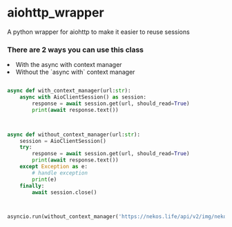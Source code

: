 # aiohttp_wrapper
 A python wrapper for aiohttp to make it easier to reuse sessions


### There are 2 ways you can use this class
<li>With the async with context manager</li>
<li>Without the `async with` context manager </li>

```py

async def with_context_manager(url:str):
    async with AioClientSession() as session:
        response = await session.get(url, should_read=True)
        print(await response.text())



async def without_context_manager(url:str):
    session = AioClientSession()
    try:
        response = await session.get(url, should_read=True)
        print(await response.text())
    except Exception as e:
        # handle exception
        print(e)
    finally:
        await session.close()



asyncio.run(without_context_manager('https://nekos.life/api/v2/img/neko'))
```